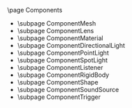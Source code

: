 \page Components

 - \subpage ComponentMesh
 - \subpage ComponentLens
 - \subpage ComponentMaterial
 - \subpage ComponentDirectionalLight
 - \subpage ComponentPointLight
 - \subpage ComponentSpotLight
 - \subpage ComponentListener
 - \subpage ComponentRigidBody
 - \subpage ComponentShape
 - \subpage ComponentSoundSource
 - \subpage ComponentTrigger

